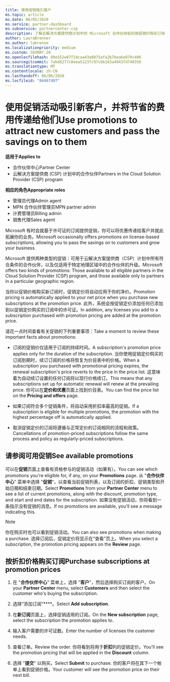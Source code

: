 ```yaml
---
title: 使用促销吸引客户
ms.topic: article
ms.date: 06/05/2020
ms.service: partner-dashboard
ms.subservice: partnercenter-csp
description: 了解云解决方案提供商计划中的 Microsoft 合作伙伴如何按促销价购买订阅，并向其客户节省费用。
author: LauraBrenner
ms.author: labrenne
ms.localizationpriority: medium
ms.custom: SEOMAY.20
ms.openlocfilehash: 89e552e87f24caa43e0875afa2b7bea6e870c406
ms.sourcegitcommit: 7abdd277c0eea51237c97cbb163a4943fd740356
ms.translationtype: MT
ms.contentlocale: zh-CN
ms.lasthandoff: 06/06/2020
ms.locfileid: "84467497"
---
```

# <a name="use-promotions-to-attract-new-customers-and-pass-the-savings-on-to-them"></a><span data-ttu-id="fbe9c-103">使用促销活动吸引新客户，并将节省的费用传递给他们</span><span class="sxs-lookup"><span data-stu-id="fbe9c-103">Use promotions to attract new customers and pass the savings on to them</span></span>

<span data-ttu-id="fbe9c-104">**适用于**</span><span class="sxs-lookup"><span data-stu-id="fbe9c-104">**Applies to**</span></span>

- <span data-ttu-id="fbe9c-105">合作伙伴中心</span><span class="sxs-lookup"><span data-stu-id="fbe9c-105">Partner Center</span></span>
- <span data-ttu-id="fbe9c-106">云解决方案提供商 (CSP) 计划中的合作伙伴</span><span class="sxs-lookup"><span data-stu-id="fbe9c-106">Partners in the Cloud Solution Provider (CSP) program</span></span>

<span data-ttu-id="fbe9c-107">**相应的角色**</span><span class="sxs-lookup"><span data-stu-id="fbe9c-107">**Appropriate roles**</span></span>

- <span data-ttu-id="fbe9c-108">管理员代理</span><span class="sxs-lookup"><span data-stu-id="fbe9c-108">Admin agent</span></span>
- <span data-ttu-id="fbe9c-109">MPN 合作伙伴管理员</span><span class="sxs-lookup"><span data-stu-id="fbe9c-109">MPN partner admin</span></span>
- <span data-ttu-id="fbe9c-110">计费管理员</span><span class="sxs-lookup"><span data-stu-id="fbe9c-110">Billing admin</span></span>
- <span data-ttu-id="fbe9c-111">销售代理</span><span class="sxs-lookup"><span data-stu-id="fbe9c-111">Sales agent</span></span>

<!--[FWLink: https://go.microsoft.com/fwlink/?linkid=852469]-->

<span data-ttu-id="fbe9c-112">Microsoft 有时会就基于许可证的订阅提供促销，你可以将优惠传递给客户并就此拓展你的业务。</span><span class="sxs-lookup"><span data-stu-id="fbe9c-112">Microsoft occasionally offers promotions on license-based subscriptions, allowing you to pass the savings on to customers and grow your business.</span></span> 

<span data-ttu-id="fbe9c-113">Microsoft 提供两种类型的促销：可用于云解决方案提供商（CSP）计划中所有符合条件的合作伙伴，以及仅适用于特定地理区域中的合作伙伴的升级。</span><span class="sxs-lookup"><span data-stu-id="fbe9c-113">Microsoft offers two kinds of promotions: Those available to all eligible partners in the Cloud Solution Provider (CSP) program, and those available only to partners in a particular geographic region.</span></span>

<span data-ttu-id="fbe9c-114">当你以促销价格购买新订阅时，促销定价将自动应用于你的净价。</span><span class="sxs-lookup"><span data-stu-id="fbe9c-114">Promotion pricing is automatically applied to your net price when you purchase new subscriptions at the promotion price.</span></span> <span data-ttu-id="fbe9c-115">此外，系统会按促销定价添加任何已添加到以促销定价购买的订阅中的许可证。</span><span class="sxs-lookup"><span data-stu-id="fbe9c-115">In addition, any licenses you add to a subscription purchased with promotion pricing are added at the promotion price.</span></span> 

<span data-ttu-id="fbe9c-116">请花一点时间查看有关促销的下列重要事项：</span><span class="sxs-lookup"><span data-stu-id="fbe9c-116">Take a moment to review these important facts about promotions:</span></span>

- <span data-ttu-id="fbe9c-117">订阅的促销价仅适用于订阅的持续时间。</span><span class="sxs-lookup"><span data-stu-id="fbe9c-117">A subscription's promotion price applies only for the duration of the subscription.</span></span> <span data-ttu-id="fbe9c-118">当你使用促销定价购买的订阅到期时，续订订阅的价格将恢复为价目表中的价格。</span><span class="sxs-lookup"><span data-stu-id="fbe9c-118">When a subscription you purchased with promotional pricing expires, the renewal subscription's price reverts to the price in the price list.</span></span> <span data-ttu-id="fbe9c-119">这意味着为自动续订设置的任何订阅将以现行价格续订。</span><span class="sxs-lookup"><span data-stu-id="fbe9c-119">This means that any subscriptions set up for automatic renewal will renew at the prevailing price.</span></span> <span data-ttu-id="fbe9c-120">你可以在**定价和优惠**页面上找到价目表。</span><span class="sxs-lookup"><span data-stu-id="fbe9c-120">You can find the price list on the **Pricing and offers** page.</span></span>

- <span data-ttu-id="fbe9c-121">如果订阅符合多个促销条件，将自动采用折扣率最高的促销。</span><span class="sxs-lookup"><span data-stu-id="fbe9c-121">If a subscription is eligible for multiple promotions, the promotion with the highest percentage off is automatically applied.</span></span>

- <span data-ttu-id="fbe9c-122">取消促销定价的订阅将遵循与正常定价的订阅相同的流程和政策。</span><span class="sxs-lookup"><span data-stu-id="fbe9c-122">Cancellations of promotion-priced subscriptions follow the same process and policy as regularly-priced subscriptions.</span></span>

## <a name="see-available-promotions"></a><span data-ttu-id="fbe9c-123">请参阅可用促销</span><span class="sxs-lookup"><span data-stu-id="fbe9c-123">See available promotions</span></span>

<span data-ttu-id="fbe9c-124">可以在**促销**页面上查看有资格参与的促销活动（如果有）。</span><span class="sxs-lookup"><span data-stu-id="fbe9c-124">You can see which promotions you're eligible for, if any, on your **Promotions** page.</span></span> <span data-ttu-id="fbe9c-125">从 "**合作伙伴中心**" 菜单中选择 "**促销**"，以查看当前促销列表，以及订阅的折扣、促销类型和开始日期和结束日期。</span><span class="sxs-lookup"><span data-stu-id="fbe9c-125">Select **Promotions** from your **Partner Center** menu to see a list of current promotions, along with the discount, promotion type, and start and end dates for the subscription.</span></span> <span data-ttu-id="fbe9c-126">如果没有促销活动，你将看到一条指示没有促销的消息。</span><span class="sxs-lookup"><span data-stu-id="fbe9c-126">If no promotions are available, you'll see a message indicating this.</span></span> 

> [!NOTE]  
> <span data-ttu-id="fbe9c-127">你在购买时也可以看到促销活动。</span><span class="sxs-lookup"><span data-stu-id="fbe9c-127">You can also see promotions when making a purchase.</span></span> <span data-ttu-id="fbe9c-128">选择订阅后，促销定价将显示在“查看”页上。</span><span class="sxs-lookup"><span data-stu-id="fbe9c-128">When you select a subscription, the promotion pricing appears on the **Review** page.</span></span>

## <a name="purchase-subscriptions-at-promotion-prices"></a><span data-ttu-id="fbe9c-129">按折扣价格购买订阅</span><span class="sxs-lookup"><span data-stu-id="fbe9c-129">Purchase subscriptions at promotion prices</span></span>

1. <span data-ttu-id="fbe9c-130">在 "**合作伙伴中心**" 菜单上，选择 "**客户**"，然后选择购买订阅的客户。</span><span class="sxs-lookup"><span data-stu-id="fbe9c-130">On your **Partner Center** menu, select **Customers** and then select the customer who's buying the subscription.</span></span> 

2. <span data-ttu-id="fbe9c-131">选择“添加订阅”\*\*\*\*。</span><span class="sxs-lookup"><span data-stu-id="fbe9c-131">Select **Add subscription**.</span></span>

3. <span data-ttu-id="fbe9c-132">在**新订阅**页面上，选择促销适用的订阅。</span><span class="sxs-lookup"><span data-stu-id="fbe9c-132">On the **New subscription** page, select the subscription the promotion applies to.</span></span>

4. <span data-ttu-id="fbe9c-133">输入客户需要的许可证数。</span><span class="sxs-lookup"><span data-stu-id="fbe9c-133">Enter the number of licenses the customer needs.</span></span> 

5. <span data-ttu-id="fbe9c-134">查看订单。</span><span class="sxs-lookup"><span data-stu-id="fbe9c-134">Review the order.</span></span> <span data-ttu-id="fbe9c-135">你将看到将用于**折扣**列的促销定价。</span><span class="sxs-lookup"><span data-stu-id="fbe9c-135">You'll see the promotion pricing that will be applied in the **Discount** column.</span></span>  

6. <span data-ttu-id="fbe9c-136">选择 "**提交**" 以购买。</span><span class="sxs-lookup"><span data-stu-id="fbe9c-136">Select **Submit** to purchase.</span></span> <span data-ttu-id="fbe9c-137">你的客户将在其下一个帐单上看到促销价格。</span><span class="sxs-lookup"><span data-stu-id="fbe9c-137">Your customer will see the promotion price on their next bill.</span></span>  


